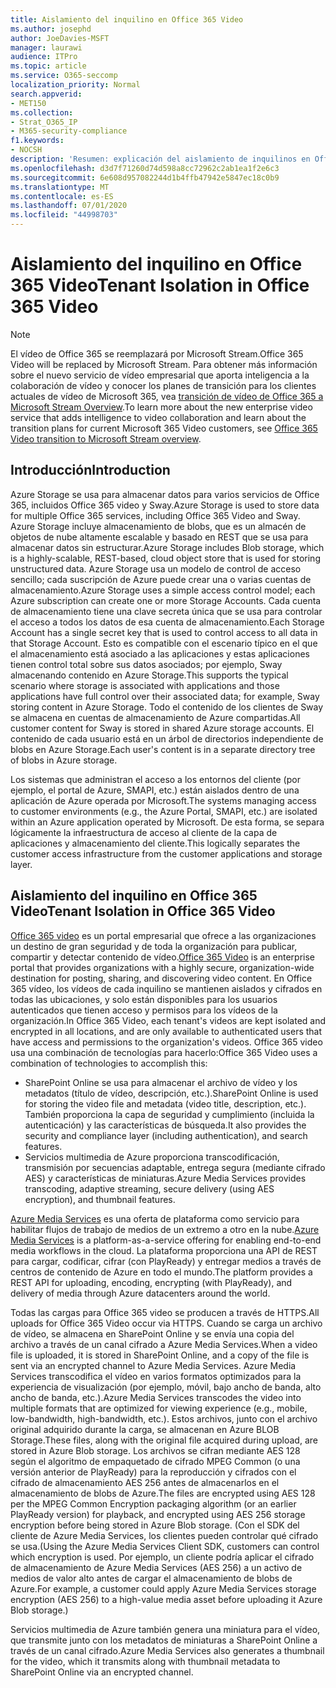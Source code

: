 ```yaml
---
title: Aislamiento del inquilino en Office 365 Video
ms.author: josephd
author: JoeDavies-MSFT
manager: laurawi
audience: ITPro
ms.topic: article
ms.service: O365-seccomp
localization_priority: Normal
search.appverid:
- MET150
ms.collection:
- Strat_O365_IP
- M365-security-compliance
f1.keywords:
- NOCSH
description: 'Resumen: explicación del aislamiento de inquilinos en Office 365 video.'
ms.openlocfilehash: d3d7f71260d74d598a8cc72962c2ab1ea1f2e6c3
ms.sourcegitcommit: 6e608d957082244d1b4ffb47942e5847ec18c0b9
ms.translationtype: MT
ms.contentlocale: es-ES
ms.lasthandoff: 07/01/2020
ms.locfileid: "44998703"
---
```

# <a name="tenant-isolation-in-office-365-video"></a><span data-ttu-id="64db9-103">Aislamiento del inquilino en Office 365 Video</span><span class="sxs-lookup"><span data-stu-id="64db9-103">Tenant Isolation in Office 365 Video</span></span>

> [!NOTE]
> <span data-ttu-id="64db9-104">El vídeo de Office 365 se reemplazará por Microsoft Stream.</span><span class="sxs-lookup"><span data-stu-id="64db9-104">Office 365 Video will be replaced by Microsoft Stream.</span></span> <span data-ttu-id="64db9-105">Para obtener más información sobre el nuevo servicio de vídeo empresarial que aporta inteligencia a la colaboración de vídeo y conocer los planes de transición para los clientes actuales de vídeo de Microsoft 365, vea [transición de vídeo de Office 365 a Microsoft Stream Overview](https://docs.microsoft.com/stream/migrate-from-office-365).</span><span class="sxs-lookup"><span data-stu-id="64db9-105">To learn more about the new enterprise video service that adds intelligence to video collaboration and learn about the transition plans for current Microsoft 365 Video customers, see [Office 365 Video transition to Microsoft Stream overview](https://docs.microsoft.com/stream/migrate-from-office-365).</span></span>

## <a name="introduction"></a><span data-ttu-id="64db9-106">Introducción</span><span class="sxs-lookup"><span data-stu-id="64db9-106">Introduction</span></span>

<span data-ttu-id="64db9-107">Azure Storage se usa para almacenar datos para varios servicios de Office 365, incluidos Office 365 video y Sway.</span><span class="sxs-lookup"><span data-stu-id="64db9-107">Azure Storage is used to store data for multiple Office 365 services, including Office 365 Video and Sway.</span></span> <span data-ttu-id="64db9-108">Azure Storage incluye almacenamiento de blobs, que es un almacén de objetos de nube altamente escalable y basado en REST que se usa para almacenar datos sin estructurar.</span><span class="sxs-lookup"><span data-stu-id="64db9-108">Azure Storage includes Blob storage, which is a highly-scalable, REST-based, cloud object store that is used for storing unstructured data.</span></span> <span data-ttu-id="64db9-109">Azure Storage usa un modelo de control de acceso sencillo; cada suscripción de Azure puede crear una o varias cuentas de almacenamiento.</span><span class="sxs-lookup"><span data-stu-id="64db9-109">Azure Storage uses a simple access control model; each Azure subscription can create one or more Storage Accounts.</span></span> <span data-ttu-id="64db9-110">Cada cuenta de almacenamiento tiene una clave secreta única que se usa para controlar el acceso a todos los datos de esa cuenta de almacenamiento.</span><span class="sxs-lookup"><span data-stu-id="64db9-110">Each Storage Account has a single secret key that is used to control access to all data in that Storage Account.</span></span> <span data-ttu-id="64db9-111">Esto es compatible con el escenario típico en el que el almacenamiento está asociado a las aplicaciones y estas aplicaciones tienen control total sobre sus datos asociados; por ejemplo, Sway almacenando contenido en Azure Storage.</span><span class="sxs-lookup"><span data-stu-id="64db9-111">This supports the typical scenario where storage is associated with applications and those applications have full control over their associated data; for example, Sway storing content in Azure Storage.</span></span> <span data-ttu-id="64db9-112">Todo el contenido de los clientes de Sway se almacena en cuentas de almacenamiento de Azure compartidas.</span><span class="sxs-lookup"><span data-stu-id="64db9-112">All customer content for Sway is stored in shared Azure storage accounts.</span></span> <span data-ttu-id="64db9-113">El contenido de cada usuario está en un árbol de directorios independiente de blobs en Azure Storage.</span><span class="sxs-lookup"><span data-stu-id="64db9-113">Each user's content is in a separate directory tree of blobs in Azure storage.</span></span>

<span data-ttu-id="64db9-114">Los sistemas que administran el acceso a los entornos del cliente (por ejemplo, el portal de Azure, SMAPI, etc.) están aislados dentro de una aplicación de Azure operada por Microsoft.</span><span class="sxs-lookup"><span data-stu-id="64db9-114">The systems managing access to customer environments (e.g., the Azure Portal, SMAPI, etc.) are isolated within an Azure application operated by Microsoft.</span></span> <span data-ttu-id="64db9-115">De esta forma, se separa lógicamente la infraestructura de acceso al cliente de la capa de aplicaciones y almacenamiento del cliente.</span><span class="sxs-lookup"><span data-stu-id="64db9-115">This logically separates the customer access infrastructure from the customer applications and storage layer.</span></span>

## <a name="tenant-isolation-in-office-365-video"></a><span data-ttu-id="64db9-116">Aislamiento del inquilino en Office 365 Video</span><span class="sxs-lookup"><span data-stu-id="64db9-116">Tenant Isolation in Office 365 Video</span></span>

<span data-ttu-id="64db9-117">[Office 365 video](https://support.office.com/article/Meet-Office-365-Video-ca1cc1a9-a615-46e1-b6a3-40dbd99939a6) es un portal empresarial que ofrece a las organizaciones un destino de gran seguridad y de toda la organización para publicar, compartir y detectar contenido de vídeo.</span><span class="sxs-lookup"><span data-stu-id="64db9-117">[Office 365 Video](https://support.office.com/article/Meet-Office-365-Video-ca1cc1a9-a615-46e1-b6a3-40dbd99939a6) is an enterprise portal that provides organizations with a highly secure, organization-wide destination for posting, sharing, and discovering video content.</span></span> <span data-ttu-id="64db9-118">En Office 365 vídeo, los vídeos de cada inquilino se mantienen aislados y cifrados en todas las ubicaciones, y solo están disponibles para los usuarios autenticados que tienen acceso y permisos para los vídeos de la organización.</span><span class="sxs-lookup"><span data-stu-id="64db9-118">In Office 365 Video, each tenant's videos are kept isolated and encrypted in all locations, and are only available to authenticated users that have access and permissions to the organization's videos.</span></span> <span data-ttu-id="64db9-119">Office 365 video usa una combinación de tecnologías para hacerlo:</span><span class="sxs-lookup"><span data-stu-id="64db9-119">Office 365 Video uses a combination of technologies to accomplish this:</span></span>

- <span data-ttu-id="64db9-120">SharePoint Online se usa para almacenar el archivo de vídeo y los metadatos (título de vídeo, descripción, etc.).</span><span class="sxs-lookup"><span data-stu-id="64db9-120">SharePoint Online is used for storing the video file and metadata (video title, description, etc.).</span></span> <span data-ttu-id="64db9-121">También proporciona la capa de seguridad y cumplimiento (incluida la autenticación) y las características de búsqueda.</span><span class="sxs-lookup"><span data-stu-id="64db9-121">It also provides the security and compliance layer (including authentication), and search features.</span></span>
- <span data-ttu-id="64db9-122">Servicios multimedia de Azure proporciona transcodificación, transmisión por secuencias adaptable, entrega segura (mediante cifrado AES) y características de miniaturas.</span><span class="sxs-lookup"><span data-stu-id="64db9-122">Azure Media Services provides transcoding, adaptive streaming, secure delivery (using AES encryption), and thumbnail features.</span></span>

<span data-ttu-id="64db9-123">[Azure Media Services](https://azure.microsoft.com/services/media-services/) es una oferta de plataforma como servicio para habilitar flujos de trabajo de medios de un extremo a otro en la nube.</span><span class="sxs-lookup"><span data-stu-id="64db9-123">[Azure Media Services](https://azure.microsoft.com/services/media-services/) is a platform-as-a-service offering for enabling end-to-end media workflows in the cloud.</span></span> <span data-ttu-id="64db9-124">La plataforma proporciona una API de REST para cargar, codificar, cifrar (con PlayReady) y entregar medios a través de centros de contenido de Azure en todo el mundo.</span><span class="sxs-lookup"><span data-stu-id="64db9-124">The platform provides a REST API for uploading, encoding, encrypting (with PlayReady), and delivery of media through Azure datacenters around the world.</span></span>

<span data-ttu-id="64db9-125">Todas las cargas para Office 365 video se producen a través de HTTPS.</span><span class="sxs-lookup"><span data-stu-id="64db9-125">All uploads for Office 365 Video occur via HTTPS.</span></span> <span data-ttu-id="64db9-126">Cuando se carga un archivo de vídeo, se almacena en SharePoint Online y se envía una copia del archivo a través de un canal cifrado a Azure Media Services.</span><span class="sxs-lookup"><span data-stu-id="64db9-126">When a video file is uploaded, it is stored in SharePoint Online, and a copy of the file is sent via an encrypted channel to Azure Media Services.</span></span> <span data-ttu-id="64db9-127">Azure Media Services transcodifica el vídeo en varios formatos optimizados para la experiencia de visualización (por ejemplo, móvil, bajo ancho de banda, alto ancho de banda, etc.).</span><span class="sxs-lookup"><span data-stu-id="64db9-127">Azure Media Services transcodes the video into multiple formats that are optimized for viewing experience (e.g., mobile, low-bandwidth, high-bandwidth, etc.).</span></span> <span data-ttu-id="64db9-128">Estos archivos, junto con el archivo original adquirido durante la carga, se almacenan en Azure BLOB Storage.</span><span class="sxs-lookup"><span data-stu-id="64db9-128">These files, along with the original file acquired during upload, are stored in Azure Blob storage.</span></span> <span data-ttu-id="64db9-129">Los archivos se cifran mediante AES 128 según el algoritmo de empaquetado de cifrado MPEG Common (o una versión anterior de PlayReady) para la reproducción y cifrados con el cifrado de almacenamiento AES 256 antes de almacenarlos en el almacenamiento de blobs de Azure.</span><span class="sxs-lookup"><span data-stu-id="64db9-129">The files are encrypted using AES 128 per the MPEG Common Encryption packaging algorithm (or an earlier PlayReady version) for playback, and encrypted using AES 256 storage encryption before being stored in Azure Blob storage.</span></span> <span data-ttu-id="64db9-130">(Con el SDK del cliente de Azure Media Services, los clientes pueden controlar qué cifrado se usa.</span><span class="sxs-lookup"><span data-stu-id="64db9-130">(Using the Azure Media Services Client SDK, customers can control which encryption is used.</span></span> <span data-ttu-id="64db9-131">Por ejemplo, un cliente podría aplicar el cifrado de almacenamiento de Azure Media Services (AES 256) a un activo de medios de valor alto antes de cargar el almacenamiento de blobs de Azure.</span><span class="sxs-lookup"><span data-stu-id="64db9-131">For example, a customer could apply Azure Media Services storage encryption (AES 256) to a high-value media asset before uploading it Azure Blob storage.)</span></span>

<span data-ttu-id="64db9-132">Servicios multimedia de Azure también genera una miniatura para el vídeo, que transmite junto con los metadatos de miniaturas a SharePoint Online a través de un canal cifrado.</span><span class="sxs-lookup"><span data-stu-id="64db9-132">Azure Media Services also generates a thumbnail for the video, which it transmits along with thumbnail metadata to SharePoint Online via an encrypted channel.</span></span>

